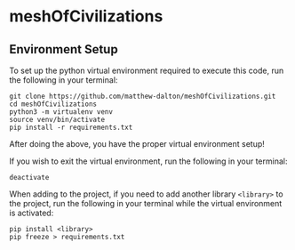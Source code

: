 # meshOfCivilizations

## Environment Setup

To set up the python virtual environment required to execute this code, run the following in your terminal:

```
git clone https://github.com/matthew-dalton/meshOfCivilizations.git
cd meshOfCivilizations
python3 -m virtualenv venv
source venv/bin/activate
pip install -r requirements.txt
```

After doing the above, you have the proper virtual environment setup!

If you wish to exit the virtual environment, run the following in your terminal:

```
deactivate
```

When adding to the project, if you need to add another library `<library>` to the project, run the following in your terminal while the virtual environment is activated:

```
pip install <library>
pip freeze > requirements.txt
```
